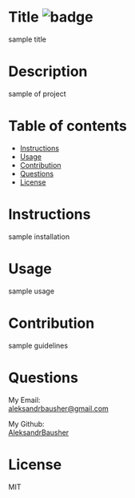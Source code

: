 
# Title ![badge](https://img.shields.io/badge/license-MIT-blue)
sample title

# Description
sample of project

# Table of contents 


* [Instructions](#instructions)
* [Usage](#usage)
* [Contribution](#contribution)
* [Questions](#questions)
* [License](#license)


   
# Instructions 
sample installation
# Usage
sample usage
# Contribution
sample guidelines
# Questions

My Email:<br> 
[aleksandrbausher@gmail.com](mailto:aleksandrbausher@gmail.com)

My Github:<br>
[AleksandrBausher](https://github.com/AleksandrBausher)

# License
MIT
